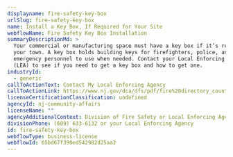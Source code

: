 ```yaml
---
displayname: fire-safety-key-box
urlSlug: fire-safety-key-box
name: Install a Key Box, If Required for Your Site
webflowName: Fire Safety Key Box Installation
summaryDescriptionMd: >
  Your commercial or manufacturing space must have a key box if it’s required by
  your town. A key box holds building keys for firefighters, police, and other
  emergency personnel to use when needed. Contact your Local Enforcing Agency
  (LEA) to see if you need to get a key box and how to get one.
industryId:
  - generic
callToActionText: Contact My Local Enforcing Agency
callToActionLink: https://www.nj.gov/dca/dfs/pdf/fire%20directory_county%20summary/fire_code_enforcement_director.pdf
licenseCertificationClassification: undefined
agencyId: nj-community-affairs
licenseName: ""
agencyAdditionalContext: Division of Fire Safety or Local Enforcing Agency
divisionPhone: (609) 633-6132 or your Local Enforcing Agency
id: fire-safety-key-box
webflowType: business-license
webflowId: 65bd67f390ed542982d25aa3
---
```

